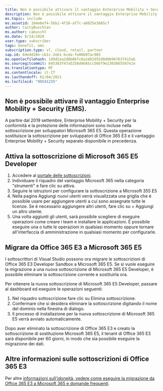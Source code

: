 ```yaml
---
title: Non è possibile attivare il vantaggio Enterprise Mobility + Security (EMS)
description: Non è possibile attivare il vantaggio Enterprise Mobility + Security (EMS) incluso con la sottoscrizione di Visual Studio?
ms.topic: include
ms.assetid: 104e6ef4-5bb1-4f26-af7c-a6925e3665c7
author: CaityBuschlen
ms.author: cabuschl
ms.date: 8/14/2020
user.type: subscriber
tags: benefit, ems
subscription.type: vl, cloud, retail, partner
sap.id: 8dedd10e-cb1c-2eb1-bcda-fe00b07ac903
ms.openlocfilehash: 1d9d2aa2d8b86fc6a2481955d8d06967637415ab
ms.sourcegitcommit: 645303f47a5258d4b65cc56bf9e2303865587e1e
ms.translationtype: MT
ms.contentlocale: it-IT
ms.lasthandoff: 02/04/2021
ms.locfileid: "99541235"
---
```

## <a name="im-unable-to-activate-my-enterprise-mobility--security-ems-benefit"></a>Non è possibile attivare il vantaggio Enterprise Mobility + Security (EMS).

A partire dal 2019 settembre, Enterprise Mobility + Security per la conformità e la protezione delle informazioni sono incluse nella sottoscrizione per sviluppatori Microsoft 365 E5. Questa operazione sostituisce la sottoscrizione per sviluppatori di Office 365 E3 e il vantaggio Enterprise Mobility + Security separato disponibile in precedenza. 

## <a name="activate-microsoft-365-e5-developer-subscription"></a>Attiva la sottoscrizione di Microsoft 365 E5 Developer  

1. Accedere al [portale delle sottoscrizioni](https://my.visualstudio.com/benefits). 
1. Individuare il riquadro del vantaggio Microsoft 365 nella categoria "strumenti" e fare clic su attiva. 
1. Seguire le istruzioni per configurare la sottoscrizione a Microsoft 355 E5 
1. Nella pagina Aggiungi nuovi utenti verrà visualizzata una griglia che è possibile usare per aggiungere utenti a cui sono assegnate tutte le licenze. Se è necessario aggiungere altri utenti, fare clic su + Aggiungi un altro utente. 
1. Una volta aggiunti gli utenti, sarà possibile scegliere di eseguire operazioni come creare i team e installare le applicazioni. È possibile eseguire una o tutte le operazioni in qualsiasi momento oppure tornare all'interfaccia di amministrazione in qualsiasi momento per configurarle. 

## <a name="migrate-from-office-365-e3-to-microsoft-365-e5"></a>Migrare da Office 365 E3 a Microsoft 365 E5 

I sottoscrittori di Visual Studio possono ora migrare le sottoscrizioni di Office 365 E3 Developer Sandbox a Microsoft 365 E5. Se si vuole eseguire la migrazione a una nuova sottoscrizione di Microsoft 365 E5 Developer, è possibile eliminare la sottoscrizione corrente e sostituirla ora. 

Per ottenere la nuova sottoscrizione di Microsoft 365 E5 Developer, passare al dashboard ed eseguire le operazioni seguenti: 
1. Nel riquadro sottoscrizione fare clic su Elimina sottoscrizione. 
1. Confermare che si desidera eliminare la sottoscrizione digitando il nome del dominio nella finestra di dialogo. 
1. Il processo di installazione per la nuova sottoscrizione di Microsoft 365 E5 verrà avviato automaticamente. 

Dopo aver eliminato la sottoscrizione di Office 365 E3 e creato la sottoscrizione di sostituzione Microsoft 365 E5, il tenant di Office 365 E3 sarà disponibile per 60 giorni, in modo che sia possibile eseguire la migrazione dei dati. 

## <a name="more-information-about-office-365-e3-subscriptions"></a>Altre informazioni sulle sottoscrizioni di Office 365 E3

Per altre [informazioni sull'idoneità, vedere come eseguire la migrazione da Office 365 E3 a Microsoft 365 e domande frequenti](https://docs.microsoft.com/visualstudio/subscriptions/vs-m365).  
